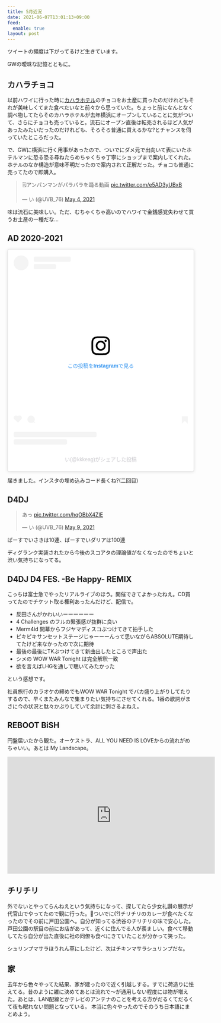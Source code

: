 ```yaml
---
title: 5月近況
date: 2021-06-07T13:01:13+09:00
feed:
  enable: true
layout: post
---
```


ツイートの頻度は下がってるけど生きています。

GWの曖昧な記憶とともに。

## カハラチョコ

以前ハワイに行った時に[カハラホテル](https://jp.kahalaresort.com/)のチョコをお土産に買ったのだけれどもそれが美味しくてまた食べたいなと前々から思っていた。ちょっと前になんとなく調べ物してたらそのカハラホテルが去年横浜にオープンしていることに気がついて、さらにチョコも売っていると。流石にオープン直後は転売されるほど人気があったみたいだったのだけれども、そろそろ普通に買えるかな?とチャンスを伺っていたところだった。

で、GWに横浜に行く用事があったので、ついでにダメ元で出向いて表にいたホテルマンに恐る恐る尋ねたらめちゃくちゃ丁寧にショップまで案内してくれた。ホテルのなか構造が意味不明だったので案内されて正解だった。チョコも普通に売ってたので即購入。

<blockquote class="twitter-tweet"><p lang="ja" dir="ltr">🗒アンパンマンがパラパラを踊る動画 <a href="https://t.co/e5AD3yUBxB">pic.twitter.com/e5AD3yUBxB</a></p>&mdash; い (@UVB_76) <a href="https://twitter.com/UVB_76/status/1389488978173169666?ref_src=twsrc%5Etfw">May 4, 2021</a></blockquote> <script async src="https://platform.twitter.com/widgets.js" charset="utf-8"></script>

味は流石に美味しい。ただ、むちゃくちゃ高いのでハワイで金銭感覚失わせて買うお土産の一種だな…

## AD 2020-2021

<blockquote class="instagram-media" data-instgrm-captioned data-instgrm-permalink="https://www.instagram.com/p/COZjLkQL7me/?utm_source=ig_embed&amp;utm_campaign=loading" data-instgrm-version="13" style=" background:#FFF; border:0; border-radius:3px; box-shadow:0 0 1px 0 rgba(0,0,0,0.5),0 1px 10px 0 rgba(0,0,0,0.15); margin: 1px; max-width:540px; min-width:326px; padding:0; width:99.375%; width:-webkit-calc(100% - 2px); width:calc(100% - 2px);"><div style="padding:16px;"> <a href="https://www.instagram.com/p/COZjLkQL7me/?utm_source=ig_embed&amp;utm_campaign=loading" style=" background:#FFFFFF; line-height:0; padding:0 0; text-align:center; text-decoration:none; width:100%;" target="_blank"> <div style=" display: flex; flex-direction: row; align-items: center;"> <div style="background-color: #F4F4F4; border-radius: 50%; flex-grow: 0; height: 40px; margin-right: 14px; width: 40px;"></div> <div style="display: flex; flex-direction: column; flex-grow: 1; justify-content: center;"> <div style=" background-color: #F4F4F4; border-radius: 4px; flex-grow: 0; height: 14px; margin-bottom: 6px; width: 100px;"></div> <div style=" background-color: #F4F4F4; border-radius: 4px; flex-grow: 0; height: 14px; width: 60px;"></div></div></div><div style="padding: 19% 0;"></div> <div style="display:block; height:50px; margin:0 auto 12px; width:50px;"><svg width="50px" height="50px" viewBox="0 0 60 60" version="1.1" xmlns="https://www.w3.org/2000/svg" xmlns:xlink="https://www.w3.org/1999/xlink"><g stroke="none" stroke-width="1" fill="none" fill-rule="evenodd"><g transform="translate(-511.000000, -20.000000)" fill="#000000"><g><path d="M556.869,30.41 C554.814,30.41 553.148,32.076 553.148,34.131 C553.148,36.186 554.814,37.852 556.869,37.852 C558.924,37.852 560.59,36.186 560.59,34.131 C560.59,32.076 558.924,30.41 556.869,30.41 M541,60.657 C535.114,60.657 530.342,55.887 530.342,50 C530.342,44.114 535.114,39.342 541,39.342 C546.887,39.342 551.658,44.114 551.658,50 C551.658,55.887 546.887,60.657 541,60.657 M541,33.886 C532.1,33.886 524.886,41.1 524.886,50 C524.886,58.899 532.1,66.113 541,66.113 C549.9,66.113 557.115,58.899 557.115,50 C557.115,41.1 549.9,33.886 541,33.886 M565.378,62.101 C565.244,65.022 564.756,66.606 564.346,67.663 C563.803,69.06 563.154,70.057 562.106,71.106 C561.058,72.155 560.06,72.803 558.662,73.347 C557.607,73.757 556.021,74.244 553.102,74.378 C549.944,74.521 548.997,74.552 541,74.552 C533.003,74.552 532.056,74.521 528.898,74.378 C525.979,74.244 524.393,73.757 523.338,73.347 C521.94,72.803 520.942,72.155 519.894,71.106 C518.846,70.057 518.197,69.06 517.654,67.663 C517.244,66.606 516.755,65.022 516.623,62.101 C516.479,58.943 516.448,57.996 516.448,50 C516.448,42.003 516.479,41.056 516.623,37.899 C516.755,34.978 517.244,33.391 517.654,32.338 C518.197,30.938 518.846,29.942 519.894,28.894 C520.942,27.846 521.94,27.196 523.338,26.654 C524.393,26.244 525.979,25.756 528.898,25.623 C532.057,25.479 533.004,25.448 541,25.448 C548.997,25.448 549.943,25.479 553.102,25.623 C556.021,25.756 557.607,26.244 558.662,26.654 C560.06,27.196 561.058,27.846 562.106,28.894 C563.154,29.942 563.803,30.938 564.346,32.338 C564.756,33.391 565.244,34.978 565.378,37.899 C565.522,41.056 565.552,42.003 565.552,50 C565.552,57.996 565.522,58.943 565.378,62.101 M570.82,37.631 C570.674,34.438 570.167,32.258 569.425,30.349 C568.659,28.377 567.633,26.702 565.965,25.035 C564.297,23.368 562.623,22.342 560.652,21.575 C558.743,20.834 556.562,20.326 553.369,20.18 C550.169,20.033 549.148,20 541,20 C532.853,20 531.831,20.033 528.631,20.18 C525.438,20.326 523.257,20.834 521.349,21.575 C519.376,22.342 517.703,23.368 516.035,25.035 C514.368,26.702 513.342,28.377 512.574,30.349 C511.834,32.258 511.326,34.438 511.181,37.631 C511.035,40.831 511,41.851 511,50 C511,58.147 511.035,59.17 511.181,62.369 C511.326,65.562 511.834,67.743 512.574,69.651 C513.342,71.625 514.368,73.296 516.035,74.965 C517.703,76.634 519.376,77.658 521.349,78.425 C523.257,79.167 525.438,79.673 528.631,79.82 C531.831,79.965 532.853,80.001 541,80.001 C549.148,80.001 550.169,79.965 553.369,79.82 C556.562,79.673 558.743,79.167 560.652,78.425 C562.623,77.658 564.297,76.634 565.965,74.965 C567.633,73.296 568.659,71.625 569.425,69.651 C570.167,67.743 570.674,65.562 570.82,62.369 C570.966,59.17 571,58.147 571,50 C571,41.851 570.966,40.831 570.82,37.631"></path></g></g></g></svg></div><div style="padding-top: 8px;"> <div style=" color:#3897f0; font-family:Arial,sans-serif; font-size:14px; font-style:normal; font-weight:550; line-height:18px;"> この投稿をInstagramで見る</div></div><div style="padding: 12.5% 0;"></div> <div style="display: flex; flex-direction: row; margin-bottom: 14px; align-items: center;"><div> <div style="background-color: #F4F4F4; border-radius: 50%; height: 12.5px; width: 12.5px; transform: translateX(0px) translateY(7px);"></div> <div style="background-color: #F4F4F4; height: 12.5px; transform: rotate(-45deg) translateX(3px) translateY(1px); width: 12.5px; flex-grow: 0; margin-right: 14px; margin-left: 2px;"></div> <div style="background-color: #F4F4F4; border-radius: 50%; height: 12.5px; width: 12.5px; transform: translateX(9px) translateY(-18px);"></div></div><div style="margin-left: 8px;"> <div style=" background-color: #F4F4F4; border-radius: 50%; flex-grow: 0; height: 20px; width: 20px;"></div> <div style=" width: 0; height: 0; border-top: 2px solid transparent; border-left: 6px solid #f4f4f4; border-bottom: 2px solid transparent; transform: translateX(16px) translateY(-4px) rotate(30deg)"></div></div><div style="margin-left: auto;"> <div style=" width: 0px; border-top: 8px solid #F4F4F4; border-right: 8px solid transparent; transform: translateY(16px);"></div> <div style=" background-color: #F4F4F4; flex-grow: 0; height: 12px; width: 16px; transform: translateY(-4px);"></div> <div style=" width: 0; height: 0; border-top: 8px solid #F4F4F4; border-left: 8px solid transparent; transform: translateY(-4px) translateX(8px);"></div></div></div> <div style="display: flex; flex-direction: column; flex-grow: 1; justify-content: center; margin-bottom: 24px;"> <div style=" background-color: #F4F4F4; border-radius: 4px; flex-grow: 0; height: 14px; margin-bottom: 6px; width: 224px;"></div> <div style=" background-color: #F4F4F4; border-radius: 4px; flex-grow: 0; height: 14px; width: 144px;"></div></div></a><p style=" color:#c9c8cd; font-family:Arial,sans-serif; font-size:14px; line-height:17px; margin-bottom:0; margin-top:8px; overflow:hidden; padding:8px 0 7px; text-align:center; text-overflow:ellipsis; white-space:nowrap;"><a href="https://www.instagram.com/p/COZjLkQL7me/?utm_source=ig_embed&amp;utm_campaign=loading" style=" color:#c9c8cd; font-family:Arial,sans-serif; font-size:14px; font-style:normal; font-weight:normal; line-height:17px; text-decoration:none;" target="_blank">い(@kkkeag)がシェアした投稿</a></p></div></blockquote> <script async src="//www.instagram.com/embed.js"></script>

届きました。インスタの埋め込みコード長くね?(二回目)

## D4DJ

<blockquote class="twitter-tweet"><p lang="ja" dir="ltr">あっ <a href="https://t.co/hqOBbX4ZlE">pic.twitter.com/hqOBbX4ZlE</a></p>&mdash; い (@UVB_76) <a href="https://twitter.com/UVB_76/status/1391499530139430912?ref_src=twsrc%5Etfw">May 9, 2021</a></blockquote> <script async src="https://platform.twitter.com/widgets.js" charset="utf-8"></script>

ばーすでいさきは10連、ばーすでいダリアは100連

ディグランク実装されたから今後のスコアタの理論値がなくなったのでちょいと渋い気持ちになってる。

## D4DJ D4 FES. -Be Happy- REMIX

こっちは富士急でやったリアルライブのほう。開催できてよかったねえ。CD買ってたのでチケット取る権利あったんだけど、配信で。

- 反田さんがかわいいーーーーーー
- 4 Challenges のフルの緊張感が抜群に良い
- Merm4id 開幕からフジヤマディスコぶつけてきて拍手した
- ピキピキサンセットステージじゃーーーんって思いながらABSOLUTE期待してたけど来なかったので次に期待
- 最後の最後にTKぶつけてきて新曲出したところで声出た
- シメの WOW WAR Tonight は完全解釈一致
- 欲を言えばLHGを通しで聴いてみたかった

という感想です。

社員旅行のカラオケの締めでもWOW WAR Tonight でバカ盛り上がりしてたりするので、早くまたみんなで集まりたい気持ちにさせてくれる。1番の歌詞がまさに今の状況と駄々かぶりしていて余計に刺さるよねえ。


## REBOOT BiSH

円盤届いたから観た。オーケストラ、ALL YOU NEED IS LOVEからの流れがめちゃいい。あとは My Landscape。

<iframe width="560" height="315" src="https://www.youtube.com/embed/XSgFLpn6Y4I" title="YouTube video player" frameborder="0" allow="accelerometer; autoplay; clipboard-write; encrypted-media; gyroscope; picture-in-picture" allowfullscreen></iframe>

## チリチリ

外でないとやってらんねえという気持ちになって、探してたら少女礼讃の展示が代官山でやってたので観に行った。ついでに(?)チリチリのカレーが食べたくなったのでその前に戸田公園へ。自分が知ってる渋谷のチリチリの味で安心した。戸田公園の駅目の前にお店があって、近くに住んでる人が羨ましい。食べて移動してたら自分が出た直後に社の同僚も食べにきていたことが分かって笑った。

シュリンプマサラほうれん草にしたけど、次はチキンマサラシュリンプだな。


## 家

去年から色々やってた結果、家が建ったので近く引越しする。すでに荷造りに怯えてる。昔のように雑に決めてあとは流れで〜が通用しない程度には物が増えた。あとは、LAN配線とかテレビのアンテナのことを考える方がだるくてだるくて夜も眠れない問題となっている。 本当に色々やったのでそのうち日本語にまとめよう。
